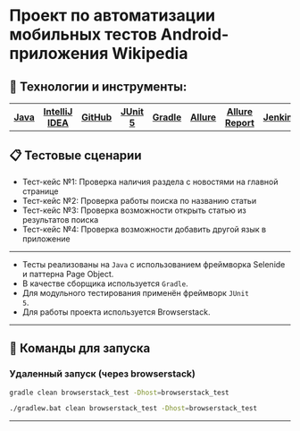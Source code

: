# Проект по автоматизации мобильных тестов Android-приложения Wikipedia 

## 🔨 Технологии и инструменты:
<table>
  <tr>
    <th><a href="https://www.oracle.com/java/" target="_blank">Java</a></th>
    <th><a href="https://www.jetbrains.com/idea/" target="_blank">IntelliJ IDEA</a></th>
    <th><a href="https://github.com/" target="_blank">GitHub</a></th>
    <th><a href="https://junit.org/junit5/" target="_blank">JUnit 5</a></th>
    <th><a href="https://gradle.org/" target="_blank">Gradle</a></th>
    <th><a href="https://qameta.io/" target="_blank">Allure</a></th>
    <th><a href="https://docs.qameta.io/allure/" target="_blank">Allure Report</a></th>
    <th><a href="https://www.jenkins.io/" target="_blank">Jenkins</a></th>
    <th><a href="https://telegram.org/" target="_blank">Telegram</a></th>
    <th><a href="https://www.browserstack.com/" target="_blank">Browserstack</a></th>
  </tr>
</table>

## :clipboard: Тестовые сценарии
- Тест-кейс №1: Проверка наличия раздела с новостями на главной странице
- Тест-кейс №2: Проверка работы поиска по названию статьи
- Тест-кейс №3: Проверка возможности открыть статью из результатов поиска
- Тест-кейс №4: Проверка возможности добавить другой язык в приложение
---
- Тесты реализованы на <code>Java</code> с использованием фреймворка Selenide и паттерна Page Object.
- В качестве сборщика используется <code>Gradle</code>.
- Для модульного тестирования применён фреймворк <code>JUnit 5</code>.
- Для работы проекта используется Browserstack.
---
## :rocket: Команды для запуска
### Удаленный запуск (через browserstack)
```bash
gradle clean browserstack_test -Dhost=browserstack_test
```

```bash
./gradlew.bat clean browserstack_test -Dhost=browserstack_test 
```
---
